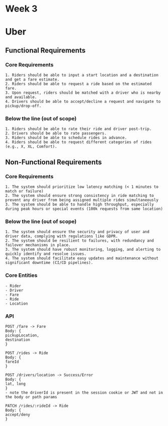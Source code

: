 # Week 3

# Uber

## Functional Requirements
### Core Requirements
    1. Riders should be able to input a start location and a destination and get a fare estimate.
    2. Riders should be able to request a ride based on the estimated fare.
    3. Upon request, riders should be matched with a driver who is nearby and available.
    4. Drivers should be able to accept/decline a request and navigate to pickup/drop-off.

### Below the line (out of scope)
    1. Riders should be able to rate their ride and driver post-trip.
    2. Drivers should be able to rate passengers.
    3. Riders should be able to schedule rides in advance.
    4. Riders should be able to request different categories of rides (e.g., X, XL, Comfort).

## Non-Functional Requirements
### Core Requirements
    1. The system should prioritize low latency matching (< 1 minutes to match or failure)
    2. The system should ensure strong consistency in ride matching to prevent any driver from being assigned multiple rides simultaneously
    3. The system should be able to handle high throughput, especially during peak hours or special events (100k requests from same location)
### Below the line (out of scope)
    1. The system should ensure the security and privacy of user and driver data, complying with regulations like GDPR.
    2. The system should be resilient to failures, with redundancy and failover mechanisms in place.
    3. The system should have robust monitoring, logging, and alerting to quickly identify and resolve issues.
    4. The system should facilitate easy updates and maintenance without significant downtime (CI/CD pipelines).
### Core Entities
    - Rider
    - Driver
    - Fare
    - Ride
    - Location

### API
    POST /fare -> Fare
    Body: {
    pickupLocation,
    destination
    }

    POST /rides -> Ride
    Body: {
    fareId
    }

    POST /drivers/location -> Success/Error
    Body: {
    lat, long
    }
    - note the driverId is present in the session cookie or JWT and not in the body or path params

    PATCH /rides/:rideId -> Ride
    Body: {
    accept/deny
    }


